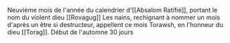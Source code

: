 Neuvième mois de l'année du calendrier d'[[Absalom Ratifié]], portant le nom du violent dieu [[Rovagug]]
Les nains, rechignant à nommer un mois d'après un être si destructeur, appellent ce mois Torawsh, en l'honneur du dieu [[Torag]]. 
Début de l'automne
30 jours
